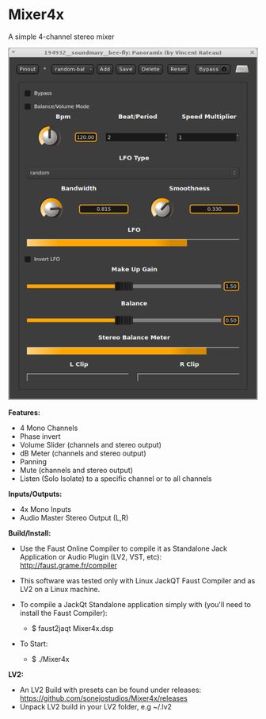 # Mixer4x
A simple 4-channel stereo mixer


![screenshot](https://raw.githubusercontent.com/sonejostudios/Panoramix/master/Panoramix11.png "Panoramix (Ardour)")



__Features:__
* 4 Mono Channels
* Phase invert
* Volume Slider (channels and stereo output)
* dB Meter (channels and stereo output)
* Panning
* Mute (channels and stereo output)
* Listen (Solo Isolate) to a specific channel or to all channels


__Inputs/Outputs:__
* 4x Mono Inputs 
* Audio Master Stereo Output (L,R)


__Build/Install:__
* Use the Faust Online Compiler to compile it as Standalone Jack Application or Audio Plugin (LV2, VST, etc): http://faust.grame.fr/compiler
* This software was tested only with Linux JackQT Faust Compiler and as LV2 on a Linux machine.

* To compile a JackQt Standalone application simply with (you'll need to install the Faust Compiler): 
  * $ faust2jaqt Mixer4x.dsp
* To Start:
  * $ ./Mixer4x


__LV2:__
* An LV2 Build with presets can be found under releases: https://github.com/sonejostudios/Mixer4x/releases
* Unpack LV2 build in your LV2 folder, e.g ~/.lv2
